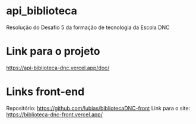 # api_biblioteca
Resolução do Desafio 5 da formação de tecnologia da Escola DNC

# Link para o projeto
https://api-biblioteca-dnc.vercel.app/doc/

# Links front-end
Repositório: https://github.com/lubias/bibliotecaDNC-front
Link para o site: https://biblioteca-dnc-front.vercel.app/
